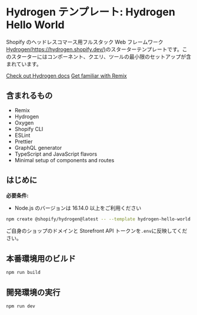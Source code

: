 # Hydrogen テンプレート: Hydrogen Hello World

Shopify のヘッドレスコマース用フルスタック Web フレームワーク[Hydrogen(https://hydrogen.shopify.dev/)](<[Remix](https://remix.run/)>)のスターターテンプレートです。このスターターにはコンポーネント、クエリ、ツールの最小限のセットアップが含まれています。

[Check out Hydrogen docs](https://shopify.dev/custom-storefronts/hydrogen)
[Get familiar with Remix](https://remix.run/docs/en/2.0.0)

## 含まれるもの

- Remix
- Hydrogen
- Oxygen
- Shopify CLI
- ESLint
- Prettier
- GraphQL generator
- TypeScript and JavaScript flavors
- Minimal setup of components and routes

## はじめに

**必要条件:**

- Node.js のバージョンは 16.14.0 以上をご利用ください

```bash
npm create @shopify/hydrogen@latest -- --template hydrogen-hello-world
```

ご自身のショップのドメインと Storefront API トークンを`.env`に反映してください。

## 本番環境用のビルド

```bash
npm run build
```

## 開発環境の実行

```bash
npm run dev
```
